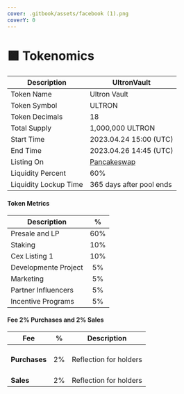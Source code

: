 ```yaml
---
cover: .gitbook/assets/facebook (1).png
coverY: 0
---
```


# 🟪 Tokenomics

| Description           | UltronVault                                                                                               |
| --------------------- | --------------------------------------------------------------------------------------------------------- |
| Token Name            | Ultron Vault                                                                                              |
| Token Symbol          | ULTRON                                                                                                    |
| Token Decimals        | 18                                                                                                        |
| Total Supply          | 1,000,000 ULTRON                                                                                          |
| Start Time            | 2023.04.24 15:00 (UTC)                                                                                    |
| End Time              | 2023.04.26 14:45 (UTC)                                                                                    |
| Listing On            | [Pancakeswap](https://pancakeswap.finance/swap?outputCurrency=0xD2eD1973D55488B7118eA81D5A30cD7b61C68a49) |
| Liquidity Percent     | 60%                                                                                                       |
| Liquidity Lockup Time | 365 days after pool ends                                                                                  |

#### Token Metrics

| Description          |  %  |
| -------------------- | :-: |
| Presale and LP       | 60% |
| Staking              | 10% |
| Cex Listing 1        | 10% |
| Developmente Project |  5% |
| Marketing            |  5% |
| Partner Influencers  |  5% |
| Incentive Programs   |  5% |

#### Fee 2% Purchases and 2% Sales

| Fee                |  %  | Description             |
| ------------------ | :-: | ----------------------- |
| <h4>Purchases</h4> |  2% | Reflection for holders  |
| **Sales**          |  2% | Reflection for holders  |
